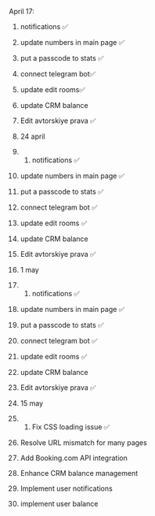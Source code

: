 April 17:
1. notifications ✅
2. update numbers in main page ✅
3. put a passcode to stats ✅
4. connect telegram bot✅
5. update edit rooms✅
6. update CRM balance
7. Edit avtorskiye prava ✅

8. 24 april
9. 1. notifications ✅
2. update numbers in main page ✅
3. put a passcode to stats ✅
4. connect telegram bot ✅
5. update edit rooms ✅
6. update CRM balance 
7. Edit avtorskiye prava ✅

8. 1 may
9. 1. notifications ✅
2. update numbers in main page ✅
3. put a passcode to stats ✅
4. connect telegram bot ✅
5. update edit rooms ✅
6. update CRM balance 
7. Edit avtorskiye prava ✅

8. 15 may
9. 1. Fix CSS loading issue ✅
2. Resolve URL mismatch for many pages
3. Add Booking.com API integration
4. Enhance CRM balance management
5. Implement user notifications
6. implement user balance
